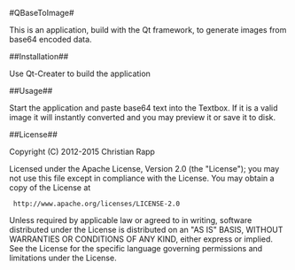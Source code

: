 #QBaseToImage#

This is an application, build with the Qt framework, to generate images from base64
encoded data.

##Installation##

Use Qt-Creater to build the application

##Usage##

Start the application and paste base64 text into the Textbox. If it is a valid image it will instantly converted and you may preview it or save it to disk. 

##License##

Copyright (C) 2012-2015 Christian Rapp 

Licensed under the Apache License, Version 2.0 (the "License");
you may not use this file except in compliance with the License.
You may obtain a copy of the License at

     http://www.apache.org/licenses/LICENSE-2.0

Unless required by applicable law or agreed to in writing, software
distributed under the License is distributed on an "AS IS" BASIS,
WITHOUT WARRANTIES OR CONDITIONS OF ANY KIND, either express or implied.
See the License for the specific language governing permissions and
limitations under the License.
